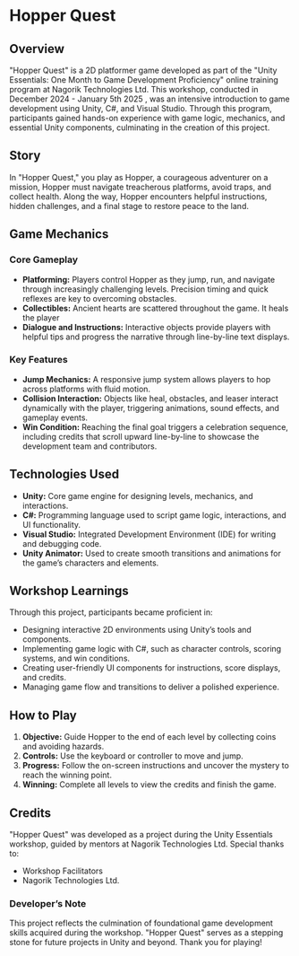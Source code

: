 # Hopper Quest

## Overview
"Hopper Quest" is a 2D platformer game developed as part of the "Unity Essentials: One Month to Game Development Proficiency" online training program at Nagorik Technologies Ltd. This workshop, conducted in December 2024 - January 5th 2025 , was an intensive introduction to game development using Unity, C#, and Visual Studio. Through this program, participants gained hands-on experience with game logic, mechanics, and essential Unity components, culminating in the creation of this project.

## Story
In "Hopper Quest," you play as Hopper, a courageous adventurer on a mission, Hopper must navigate treacherous platforms, avoid traps, and collect health. Along the way, Hopper encounters helpful instructions, hidden challenges, and a final stage to restore peace to the land.

## Game Mechanics
### Core Gameplay
- **Platforming:** Players control Hopper as they jump, run, and navigate through increasingly challenging levels. Precision timing and quick reflexes are key to overcoming obstacles.
- **Collectibles:** Ancient hearts are scattered throughout the game. It heals the player
- **Dialogue and Instructions:** Interactive objects provide players with helpful tips and progress the narrative through line-by-line text displays.

### Key Features
- **Jump Mechanics:** A responsive jump system allows players to hop across platforms with fluid motion.
- **Collision Interaction:** Objects like heal, obstacles, and leaser interact dynamically with the player, triggering animations, sound effects, and gameplay events.
- **Win Condition:** Reaching the final goal triggers a celebration sequence, including credits that scroll upward line-by-line to showcase the development team and contributors.

## Technologies Used
- **Unity:** Core game engine for designing levels, mechanics, and interactions.
- **C#:** Programming language used to script game logic, interactions, and UI functionality.
- **Visual Studio:** Integrated Development Environment (IDE) for writing and debugging code.
- **Unity Animator:** Used to create smooth transitions and animations for the game’s characters and elements.

## Workshop Learnings
Through this project, participants became proficient in:
- Designing interactive 2D environments using Unity’s tools and components.
- Implementing game logic with C#, such as character controls, scoring systems, and win conditions.
- Creating user-friendly UI components for instructions, score displays, and credits.
- Managing game flow and transitions to deliver a polished experience.

## How to Play
1. **Objective:** Guide Hopper to the end of each level by collecting coins and avoiding hazards.
2. **Controls:** Use the keyboard or controller to move and jump.
3. **Progress:** Follow the on-screen instructions and uncover the mystery to reach the winning point.
4. **Winning:** Complete all levels to view the credits and finish the game.

## Credits
"Hopper Quest" was developed as a project during the Unity Essentials workshop, guided by mentors at Nagorik Technologies Ltd. Special thanks to:
- Workshop Facilitators
- Nagorik Technologies Ltd.

### Developer’s Note
This project reflects the culmination of foundational game development skills acquired during the workshop. "Hopper Quest" serves as a stepping stone for future projects in Unity and beyond. Thank you for playing!

